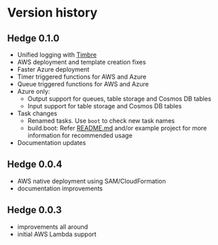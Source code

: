 # Version history

## Hedge 0.1.0

* Unified logging with [Timbre](https://github.com/ptaoussanis/timbre)
* AWS deployment and template creation fixes
* Faster Azure deployment
* Timer triggered functions for AWS and Azure
* Queue triggered functions for AWS and Azure
* Azure only:
  * Output support for queues, table storage and Cosmos DB tables
  * Input support for table storage and Cosmos DB tables
* Task changes
  * Renamed tasks. Use `boot` to check new task names
  * build.boot: Refer [README.md](README.md#buildboot) and/or example project for more information for recommended usage
* Documentation updates

## Hedge 0.0.4

* AWS native deployment using SAM/CloudFormation
* documentation improvements

## Hedge 0.0.3

* improvements all around
* initial AWS Lambda support
